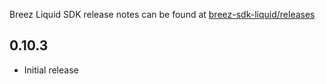 Breez Liquid SDK release notes can be found at [breez-sdk-liquid/releases](https://github.com/breez/breez-sdk-liquid/releases/)

## 0.10.3

* Initial release